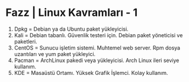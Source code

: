 # Fazz | Linux Kavramları - 1

1) Dpkg = Debian ya da Ubuntu paket yükleyicisi.
2) Kali = Debian tabanlı. Güvenlik testeri için. Debian paket yöneticisi ve paketleri.
3) CentOS = Sunucu işletim sistemi. Muhtemel web server. Rpm dosya uzantıları ve yum paket yükleyici.
4) Pacman = ArchLinux pakedi veya yükleyicisi. Arch Linux ileri seviye kullanım.
5) KDE = Masaüstü Ortamı. Yüksek Grafik İşlemci. Kolay kullanım.
